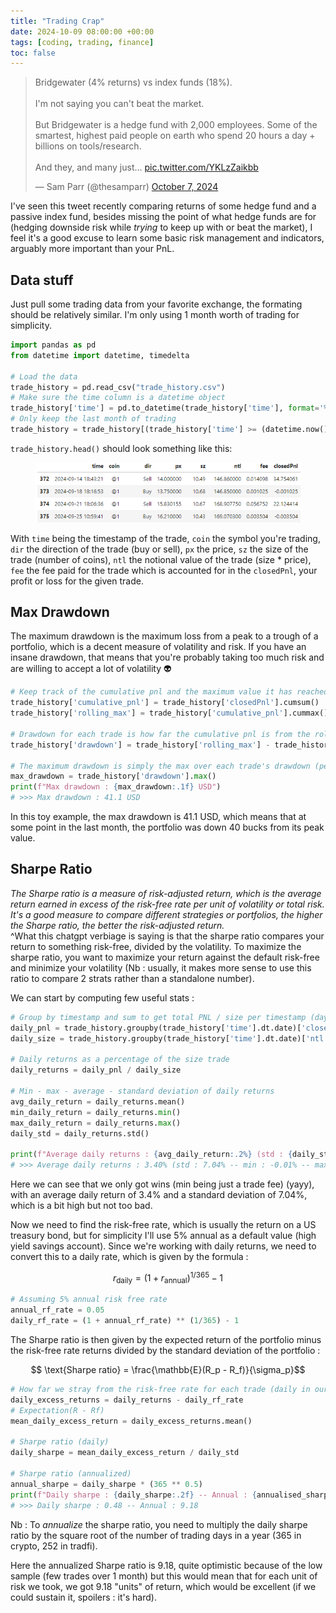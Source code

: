 ```yaml
---
title: "Trading Crap"
date: 2024-10-09 08:00:00 +00:00
tags: [coding, trading, finance]
toc: false
---
```


<script src="https://polyfill.io/v3/polyfill.min.js?features=es6"></script>
<script id="MathJax-script" async src="https://cdn.jsdelivr.net/npm/mathjax@3/es5/tex-mml-chtml.js"></script>

<blockquote class="twitter-tweet"><p lang="en" dir="ltr">Bridgewater (4% returns) vs index funds (18%).<br><br>I&#39;m not saying you can&#39;t beat the market. <br><br>But Bridgewater is a hedge fund with 2,000 employees. Some of the smartest, highest paid people on earth who spend 20 hours a day + billions on tools/research.<br><br>And they, and many just… <a href="https://t.co/YKLzZaikbb">pic.twitter.com/YKLzZaikbb</a></p>&mdash; Sam Parr (@thesamparr) <a href="https://twitter.com/thesamparr/status/1843273838546800990?ref_src=twsrc%5Etfw">October 7, 2024</a></blockquote> <script async src="https://platform.twitter.com/widgets.js" charset="utf-8"></script>

I've seen this tweet recently comparing returns of some hedge fund and a passive index fund, besides missing the point of what hedge funds are for (hedging downside risk while *trying* to keep up with or beat the market), I feel it's a good excuse to learn some basic risk management and indicators, arguably more important than your PnL.

## Data stuff

Just pull some trading data from your favorite exchange, the formating should be relatively similar. I'm only using 1 month worth of trading for simplicity.

```python
import pandas as pd
from datetime import datetime, timedelta

# Load the data
trade_history = pd.read_csv("trade_history.csv")
# Make sure the time column is a datetime object
trade_history['time'] = pd.to_datetime(trade_history['time'], format='%m/%d/%Y - %H:%M:%S')
# Only keep the last month of trading
trade_history = trade_history[(trade_history['time'] >= (datetime.now() - timedelta(days=30)))]
```

`trade_history.head()` should look something like this:

<figure style="text-align: center;">
  <img src="/assets/img/trading/dataset.png" alt="data">
</figure>

With `time` being the timestamp of the trade, `coin` the symbol you're trading, `dir` the direction of the trade (buy or sell), `px` the price, `sz` the size of the trade (number of coins), `ntl` the notional value of the trade (size * price), `fee` the fee paid for the trade which is accounted for in the `closedPnl`, your profit or loss for the given trade.

## Max Drawdown

The maximum drawdown is the maximum loss from a peak to a trough of a portfolio, which is a decent measure of volatility and risk. If you have an insane drawdown, that means that you're probably taking too much risk and are willing to accept a lot of volatility 👽

```python
# Keep track of the cumulative pnl and the maximum value it has reached at any point of time
trade_history['cumulative_pnl'] = trade_history['closedPnl'].cumsum()
trade_history['rolling_max'] = trade_history['cumulative_pnl'].cummax()

# Drawdown for each trade is how far the cumulative pnl is from the rolling max (peak)
trade_history['drawdown'] = trade_history['rolling_max'] - trade_history['cumulative_pnl']

# The maximum drawdown is simply the max over each trade's drawdown (peak to valley)
max_drawdown = trade_history['drawdown'].max()
print(f"Max drawdown : {max_drawdown:.1f} USD")
# >>> Max drawdown : 41.1 USD
```
In this toy example, the max drawdown is 41.1 USD, which means that at some point in the last month, the portfolio was down 40 bucks from its peak value.

## Sharpe Ratio

*The Sharpe ratio is a measure of risk-adjusted return, which is the average return earned in excess of the risk-free rate per unit of volatility or total risk. It's a good measure to compare different strategies or portfolios, the higher the Sharpe ratio, the better the risk-adjusted return.*<br> ^What this chatgpt verbiage is saying is that the sharpe ratio compares your return to something risk-free, divided by the volatility. To maximize the sharpe ratio, you want to maximize your return against the default risk-free and minimize your volatility (Nb : usually, it makes more sense to use this ratio to compare 2 strats rather than a standalone number). <br>

We can start by computing few useful stats : 

```python
# Group by timestamp and sum to get total PNL / size per timestamp (day)
daily_pnl = trade_history.groupby(trade_history['time'].dt.date)['closedPnl'].sum()  # PNL in USD
daily_size = trade_history.groupby(trade_history['time'].dt.date)['ntl'].sum()  # Size in USD

# Daily returns as a percentage of the size trade
daily_returns = daily_pnl / daily_size

# Min - max - average - standard deviation of daily returns
avg_daily_return = daily_returns.mean()
min_daily_return = daily_returns.min()
max_daily_return = daily_returns.max()
daily_std = daily_returns.std()

print(f"Average daily returns : {avg_daily_return:.2%} (std : {daily_std:.2%} -- min : {min_daily_return:.2%} -- max : {max_daily_return:.2%})")
# >>> Average daily returns : 3.40% (std : 7.04% -- min : -0.01% -- max : 23.66%)
```

Here we can see that we only got wins (min being just a trade fee) (yayy), with an average daily return of 3.4% and a standard deviation of 7.04%, which is a bit high but not too bad.<br>

Now we need to find the risk-free rate, which is usually the return on a US treasury bond, but for simplicity I'll use $5\%$ annual as a default value (high yield savings account). Since we're working with daily returns, we need to convert this to a daily rate, which is given by the formula :<br>

$$ r_{\text{daily}} = (1 + r_{\text{annual}})^{1/365} - 1$$

```python
# Assuming 5% annual risk free rate
annual_rf_rate = 0.05
daily_rf_rate = (1 + annual_rf_rate) ** (1/365) - 1
```

The Sharpe ratio is then given by the expected return of the portfolio minus the risk-free rate returns divided by the standard deviation of the portfolio :

$$ \text{Sharpe ratio} = \frac{\mathbb{E}(R_p - R_f)}{\sigma_p}$$ 

```python
# How far we stray from the risk-free rate for each trade (daily in our case)
daily_excess_returns = daily_returns - daily_rf_rate
# Expectation(R - Rf)
mean_daily_excess_return = daily_excess_returns.mean()

# Sharpe ratio (daily)
daily_sharpe = mean_daily_excess_return / daily_std

# Sharpe ratio (annualized)
annual_sharpe = daily_sharpe * (365 ** 0.5)
print(f"Daily sharpe : {daily_sharpe:.2f} -- Annual : {annualised_sharpe:.2f}")
# >>> Daily sharpe : 0.48 -- Annual : 9.18
```
Nb : To *annualize* the sharpe ratio, you need to multiply the daily sharpe ratio by the square root of the number of trading days in a year (365 in crypto, 252 in tradfi).<br>

Here the annualized Sharpe ratio is 9.18, quite optimistic because of the low sample (few trades over 1 month) but this would mean that for each unit of risk we took, we got 9.18 "units" of return, which would be excellent (if we could sustain it, spoilers : it's hard).


